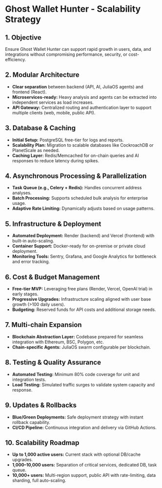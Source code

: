 # Ghost Wallet Hunter - Scalability Strategy

## 1. Objective

Ensure Ghost Wallet Hunter can support rapid growth in users, data, and integrations without compromising performance, security, or cost-efficiency.

## 2. Modular Architecture

* **Clear separation** between backend (API, AI, JuliaOS agents) and frontend (React).
* **Microservices-ready:** Heavy analysis and agents can be extracted into independent services as load increases.
* **API Gateway:** Centralized routing and authentication layer to support multiple clients (web, mobile, public API).

## 3. Database & Caching

* **Initial Setup:** PostgreSQL free-tier for logs and reports.
* **Scalability Plan:** Migration to scalable databases like CockroachDB or PlanetScale as needed.
* **Caching Layer:** Redis/Memcached for on-chain queries and AI responses to reduce latency during spikes.

## 4. Asynchronous Processing & Parallelization

* **Task Queue (e.g., Celery + Redis):** Handles concurrent address analyses.
* **Batch Processing:** Supports scheduled bulk analysis for enterprise usage.
* **Adaptive Rate Limiting:** Dynamically adjusts based on usage patterns.

## 5. Infrastructure & Deployment

* **Automated Deployment:** Render (backend) and Vercel (frontend) with built-in auto-scaling.
* **Container Support:** Docker-ready for on-premise or private cloud deployment.
* **Monitoring Tools:** Sentry, Grafana, and Google Analytics for bottleneck and error tracking.

## 6. Cost & Budget Management

* **Free-tier MVP:** Leveraging free plans (Render, Vercel, OpenAI trial) in early stages.
* **Progressive Upgrades:** Infrastructure scaling aligned with user base growth (>100 daily users).
* **Budgeting:** Reserved funds for API costs and additional storage needs.

## 7. Multi-chain Expansion

* **Blockchain Abstraction Layer:** Codebase prepared for seamless integration with Ethereum, BSC, Polygon, etc.
* **Chain-specific Agents:** JuliaOS swarm configurable per blockchain.

## 8. Testing & Quality Assurance

* **Automated Testing:** Minimum 80% code coverage for unit and integration tests.
* **Load Testing:** Simulated traffic surges to validate system capacity and response.

## 9. Updates & Rollbacks

* **Blue/Green Deployments:** Safe deployment strategy with instant rollback capability.
* **CI/CD Pipeline:** Continuous integration and delivery via GitHub Actions.

## 10. Scalability Roadmap

* **Up to 1,000 active users:** Current stack with optional DB/cache upgrades.
* **1,000–10,000 users:** Separation of critical services, dedicated DB, task queue.
* **10,000+ users:** Multi-region support, public API with rate-limiting, data sharding, full auto-scaling.
